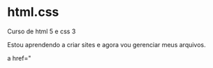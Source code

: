 # html.css
 Curso de html 5 e css 3

Estou aprendendo a criar sites e agora vou gerenciar meus arquivos.

a href="